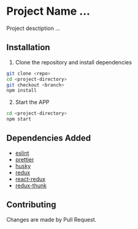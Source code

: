 # Project Name ...

Project desctiption ...

## Installation
1. Clone the repository and install dependencies

```bash
git clone <repo>
cd <project-directory>
git checkout <branch>
npm install
```

2. Start the APP

``` bash
cd <project-directory>
npm start
```

## Dependencies Added
- [eslint](https://eslint.org/)
- [prettier](https://prettier.io/)
- [husky](https://github.com/Ulflander/hunk.js)
- [redux](https://redux.js.org/)
- [react-redux](https://react-redux.js.org/)
- [redux-thunk](https://github.com/reduxjs/redux-thunk)

## Contributing
Changes are made by Pull Request.